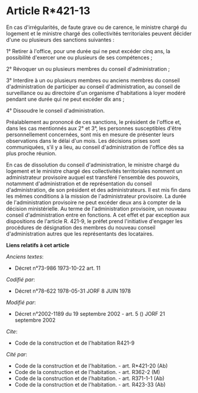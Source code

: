 # Article R*421-13

En cas d'irrégularités, de faute grave ou de carence, le ministre chargé du logement et le ministre chargé des collectivités
territoriales peuvent décider d'une ou plusieurs des sanctions suivantes :

1° Retirer à l'office, pour une durée qui ne peut excéder cinq ans, la possibilité d'exercer une ou plusieurs de ses
compétences ;

2° Révoquer un ou plusieurs membres du conseil d'administration ;

3° Interdire à un ou plusieurs membres ou anciens membres du conseil d'administration de participer au conseil
d'administration, au conseil de surveillance ou au directoire d'un organisme d'habitations à loyer modéré pendant une durée
qui ne peut excéder dix ans ;

4° Dissoudre le conseil d'administration.

Préalablement au prononcé de ces sanctions, le président de l'office et, dans les cas mentionnés aux 2° et 3°, les personnes
susceptibles d'être personnellement concernées, sont mis en mesure de présenter leurs observations dans le délai d'un mois.
Les décisions prises sont communiquées, s'il y a lieu, au conseil d'administration de l'office dès sa plus proche réunion.

En cas de dissolution du conseil d'administration, le ministre chargé du logement et le ministre chargé des collectivités
territoriales nomment un administrateur provisoire auquel est transféré l'ensemble des pouvoirs, notamment d'administration
et de représentation du conseil d'administration, de son président et des administrateurs. Il est mis fin dans les mêmes
conditions à la mission de l'administrateur provisoire. La durée de l'administration provisoire ne peut excéder deux ans à
compter de la décision ministérielle. Au terme de l'administration provisoire, un nouveau conseil d'administration entre en
fonctions. A cet effet et par exception aux dispositions de l'article R. 421-9, le préfet prend l'initiative d'engager les
procédures de désignation des membres du nouveau conseil d'administration autres que les représentants des locataires.

**Liens relatifs à cet article**

_Anciens textes_:

  - Décret n°73-986 1973-10-22 art. 11

_Codifié par_:

  - Décret n°78-622 1978-05-31 JORF 8 JUIN 1978

_Modifié par_:

  - Décret n°2002-1189 du 19 septembre 2002 - art. 5 () JORF 21 septembre 2002

_Cite_:

  - Code de la construction et de l'habitation R421-9

_Cité par_:

  - Code de la construction et de l'habitation. - art. R*421-20 (Ab)
  - Code de la construction et de l'habitation. - art. R362-2 (M)
  - Code de la construction et de l'habitation. - art. R371-1-1 (Ab)
  - Code de la construction et de l'habitation. - art. R423-33 (Ab)

